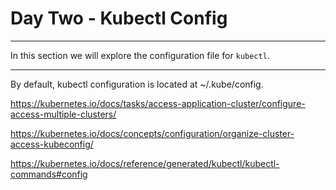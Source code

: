 # Day Two - Kubectl Config

---

In this section we will explore the configuration file for `kubectl`.

---


By default, kubectl configuration is located at ~/.kube/config.

https://kubernetes.io/docs/tasks/access-application-cluster/configure-access-multiple-clusters/

https://kubernetes.io/docs/concepts/configuration/organize-cluster-access-kubeconfig/

https://kubernetes.io/docs/reference/generated/kubectl/kubectl-commands#config


